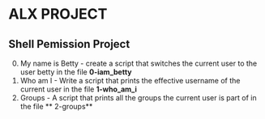 # ALX PROJECT
## Shell Pemission Project
0. My name is Betty - create a script that switches the current user to the user betty in the file **0-iam_betty**
1. Who am I - Write a script that prints the effective username of the current user in the file **1-who_am_i**
2. Groups - A script that prints all the groups the current user is part of in the file ** 2-groups**

